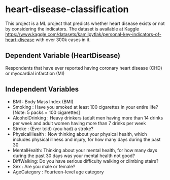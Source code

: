 # heart-disease-classification

This project is a ML project that predicts whether heart disease exists or not by considering the indicators. The dataset is available at Kaggle https://www.kaggle.com/datasets/kamilpytlak/personal-key-indicators-of-heart-disease with over 300k cases in it. 

## Dependent Variable (HeartDisease)
Respondents that have ever reported having coronary heart disease (CHD) or myocardial infarction (MI)

## Independent Variables 

- BMI : Body Mass Index (BMI)
- Smoking : Have you smoked at least 100 cigarettes in your entire life? [Note: 5 packs = 100 cigarettes]
- AlcoholDrinking : Heavy drinkers (adult men having more than 14 drinks per week and adult women having more than 7 drinks per week
- Stroke : (Ever told) (you had) a stroke?
- PhysicalHealth : Now thinking about your physical health, which includes physical illness and injury, for how many days during the past 30
- MentalHealth: Thinking about your mental health, for how many days during the past 30 days was your mental health not good?
- DiffWalking: Do you have serious difficulty walking or climbing stairs?
- Sex : Are you male or female?
- AgeCategory : Fourteen-level age category
